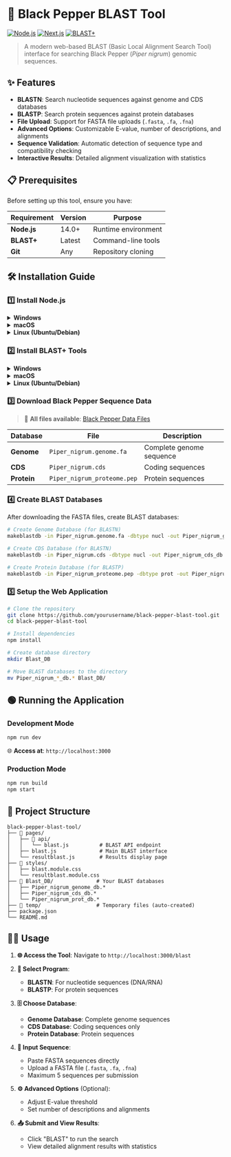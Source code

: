 # 🧬 Black Pepper BLAST Tool

[![Node.js](https://img.shields.io/badge/Node.js-14.0%2B-green.svg)](https://nodejs.org/)
[![Next.js](https://img.shields.io/badge/Next.js-Latest-black.svg)](https://nextjs.org/)
[![BLAST+](https://img.shields.io/badge/BLAST%2B-Required-blue.svg)](https://blast.ncbi.nlm.nih.gov/Blast.cgi?CMD=Web&PAGE_TYPE=BlastDocs&DOC_TYPE=Download)

> A modern web-based BLAST (Basic Local Alignment Search Tool) interface for searching Black Pepper (*Piper nigrum*) genomic sequences.

## ✨ Features

- **BLASTN**: Search nucleotide sequences against genome and CDS databases
- **BLASTP**: Search protein sequences against protein databases
- **File Upload**: Support for FASTA file uploads (`.fasta`, `.fa`, `.fna`)
- **Advanced Options**: Customizable E-value, number of descriptions, and alignments
- **Sequence Validation**: Automatic detection of sequence type and compatibility checking
- **Interactive Results**: Detailed alignment visualization with statistics

## 📋 Prerequisites

Before setting up this tool, ensure you have:

| Requirement | Version | Purpose |
|-------------|---------|---------|
| **Node.js** | 14.0+ | Runtime environment |
| **BLAST+** | Latest | Command-line tools |
| **Git** | Any | Repository cloning |

## 🛠️ Installation Guide

### 1️⃣ Install Node.js

<details>
<summary><b>Windows</b></summary>

1. Download Node.js from [https://nodejs.org/](https://nodejs.org/)
2. Run the installer and follow the setup wizard
3. Verify installation:
   ```cmd
   node --version
   npm --version
   ```
</details>

<details>
<summary><b>macOS</b></summary>

```bash
# Using Homebrew (recommended)
brew install node

# Verify installation
node --version
npm --version
```
</details>

<details>
<summary><b>Linux (Ubuntu/Debian)</b></summary>

```bash
# Update package index
sudo apt update

# Install Node.js
sudo apt install nodejs npm

# Verify installation
node --version
npm --version
```
</details>

### 2️⃣ Install BLAST+ Tools

<details>
<summary><b>Windows</b></summary>

1. Download BLAST+ from [NCBI FTP](https://ftp.ncbi.nlm.nih.gov/blast/executables/blast+/LATEST/)
2. Extract to `C:\blast`
3. Add `C:\blast\bin` to your system PATH
4. Verify installation:
   ```cmd
   blastn -version
   ```
</details>

<details>
<summary><b>macOS</b></summary>

```bash
# Using Homebrew
brew install blast

# Verify installation
blastn -version
```
</details>

<details>
<summary><b>Linux (Ubuntu/Debian)</b></summary>

```bash
# Install BLAST+
sudo apt update
sudo apt install ncbi-blast+

# Verify installation
blastn -version
```
</details>

### 3️⃣ Download Black Pepper Sequence Data

> 📁 **All files available**: [Black Pepper Data Files](https://drive.google.com/drive/folders/15MhkCYZEA-K7YQxVyShig14zGQqyC5Jl?usp=drive_link)

| Database | File | Description |
|----------|------|-------------|
| **Genome** | `Piper_nigrum.genome.fa` | Complete genome sequence |
| **CDS** | `Piper_nigrum.cds` | Coding sequences |
| **Protein** | `Piper_nigrum_proteome.pep` | Protein sequences |

### 4️⃣ Create BLAST Databases

After downloading the FASTA files, create BLAST databases:

```bash
# Create Genome Database (for BLASTN)
makeblastdb -in Piper_nigrum.genome.fa -dbtype nucl -out Piper_nigrum_genome_db

# Create CDS Database (for BLASTN)
makeblastdb -in Piper_nigrum.cds -dbtype nucl -out Piper_nigrum_cds_db

# Create Protein Database (for BLASTP)
makeblastdb -in Piper_nigrum_proteome.pep -dbtype prot -out Piper_nigrum_prot_db
```

### 5️⃣ Setup the Web Application

```bash
# Clone the repository
git clone https://github.com/yourusername/black-pepper-blast-tool.git
cd black-pepper-blast-tool

# Install dependencies
npm install

# Create database directory
mkdir Blast_DB

# Move BLAST databases to the directory
mv Piper_nigrum_*_db.* Blast_DB/
```

## 🟢 Running the Application

### Development Mode
```bash
npm run dev
```
🌐 **Access at**: `http://localhost:3000`

### Production Mode
```bash
npm run build
npm start
```

## 📁 Project Structure

```
black-pepper-blast-tool/
├── 📁 pages/
│   ├── 📁 api/
│   │   └── blast.js          # BLAST API endpoint
│   ├── blast.js              # Main BLAST interface
│   └── resultblast.js        # Results display page
├── 📁 styles/
│   ├── blast.module.css
│   └── resultblast.module.css
├── 📁 Blast_DB/              # Your BLAST databases
│   ├── Piper_nigrum_genome_db.*
│   ├── Piper_nigrum_cds_db.*
│   └── Piper_nigrum_prot_db.*
├── 📁 temp/                  # Temporary files (auto-created)
├── package.json
└── README.md
```

## 👨‍💻 Usage

1. **🌐 Access the Tool**: Navigate to `http://localhost:3000/blast`

2. **🔧 Select Program**:
   - **BLASTN**: For nucleotide sequences (DNA/RNA)
   - **BLASTP**: For protein sequences

3. **🗄️ Choose Database**:
   - **Genome Database**: Complete genome sequences
   - **CDS Database**: Coding sequences only
   - **Protein Database**: Protein sequences

4. **📝 Input Sequence**:
   - Paste FASTA sequences directly
   - Upload a FASTA file (`.fasta`, `.fa`, `.fna`)
   - Maximum 5 sequences per submission

5. **⚙️ Advanced Options** (Optional):
   - Adjust E-value threshold
   - Set number of descriptions and alignments

6. **📤 Submit and View Results**:
   - Click "BLAST" to run the search
   - View detailed alignment results with statistics
